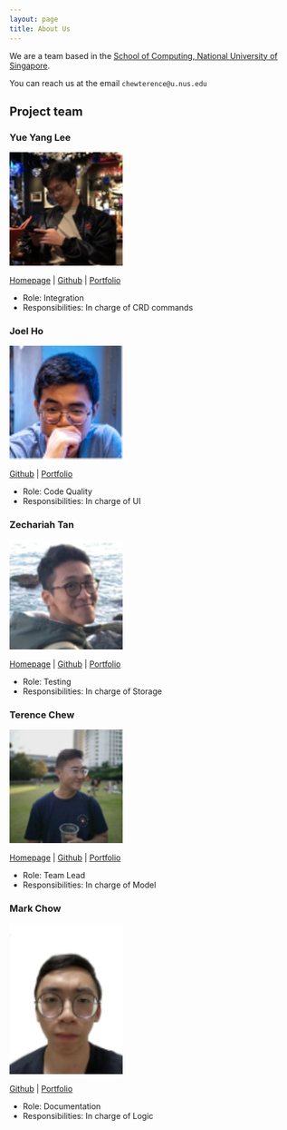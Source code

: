 ```yaml
---
layout: page
title: About Us
---
```


We are a team based in the [School of Computing, National University of Singapore](http://www.comp.nus.edu.sg).

You can reach us at the email `chewterence@u.nus.edu`

## Project team

### Yue Yang Lee

<img src="images/yueyanglee.png" width="200px">

[Homepage](https://www.lyueyang.space) | [Github](https://github.com/lyueyang) | [Portfolio](team/yueyanglee.md)

* Role: Integration
* Responsibilities: In charge of CRD commands

### Joel Ho

<img src="images/joelho.png" width="200px">

[Github](http://github.com/joelho) | [Portfolio](team/joelho.md)

* Role: Code Quality
* Responsibilities: In charge of UI

### Zechariah Tan

<img src="images/zechariahtan.png" width="200px">

[Homepage](https://www.zechariahtan.com) | [Github](http://github.com/zechariahtan) | [Portfolio](team/zechariahtan.md)

* Role: Testing
* Responsibilities: In charge of Storage

### Terence Chew

<img src="images/terencechew.png" width="200px">

[Homepage](https://www.chewterence.com) | [Github](http://github.com/chewterence) | [Portfolio](team/terencechew.md)

* Role: Team Lead
* Responsibilities: In charge of Model

### Mark Chow

<img src="images/markwong.png" width="200px">

[Github](http://github.com/markmcwong) | [Portfolio](team/markwong.md)

* Role: Documentation
* Responsibilities: In charge of Logic
